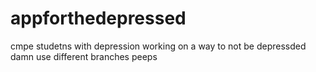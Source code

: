 # appforthedepressed
cmpe studetns with depression working on a way to not be depressded damn use different branches peeps 
